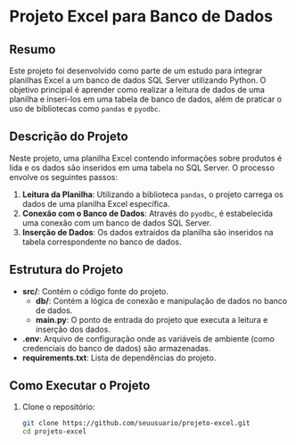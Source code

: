 # Projeto Excel para Banco de Dados

## Resumo

Este projeto foi desenvolvido como parte de um estudo para integrar planilhas Excel a um banco de dados SQL Server utilizando Python. O objetivo principal é aprender como realizar a leitura de dados de uma planilha e inseri-los em uma tabela de banco de dados, além de praticar o uso de bibliotecas como `pandas` e `pyodbc`.

## Descrição do Projeto

Neste projeto, uma planilha Excel contendo informações sobre produtos é lida e os dados são inseridos em uma tabela no SQL Server. O processo envolve os seguintes passos:

1. **Leitura da Planilha**: Utilizando a biblioteca `pandas`, o projeto carrega os dados de uma planilha Excel específica.
2. **Conexão com o Banco de Dados**: Através do `pyodbc`, é estabelecida uma conexão com um banco de dados SQL Server.
3. **Inserção de Dados**: Os dados extraídos da planilha são inseridos na tabela correspondente no banco de dados.

## Estrutura do Projeto

- **src/**: Contém o código fonte do projeto.
  - **db/**: Contém a lógica de conexão e manipulação de dados no banco de dados.
  - **main.py**: O ponto de entrada do projeto que executa a leitura e inserção dos dados.
- **.env**: Arquivo de configuração onde as variáveis de ambiente (como credenciais do banco de dados) são armazenadas.
- **requirements.txt**: Lista de dependências do projeto.

## Como Executar o Projeto

1. Clone o repositório:
   ```bash
   git clone https://github.com/seuusuario/projeto-excel.git
   cd projeto-excel
